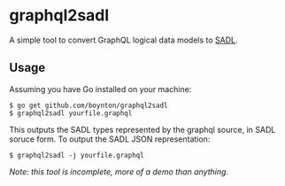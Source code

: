 # graphql2sadl
A simple tool to convert GraphQL logical data models to [SADL](https://github.com/boynton/sadl).

## Usage

Assuming you have Go installed on your machine:

    $ go get github.com/boynton/graphql2sadl
    $ graphql2sadl yourfile.graphql

This outputs the SADL types represented by the graphql source, in SADL soruce form. To output the SADL JSON representation:

    $ graphql2sadl -j yourfile.graphql


_Note: this tool is incomplete, more of a demo than anything._
